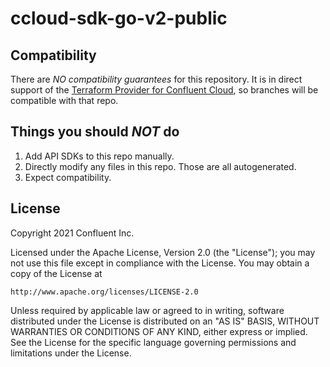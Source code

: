 # ccloud-sdk-go-v2-public

## Compatibility

There are *NO compatibility guarantees* for this repository. It is in direct support of the [Terraform Provider for Confluent Cloud](https://github.com/confluentinc/terraform-provider-confluentcloud/), so branches will be compatible with that repo.

## Things you should *NOT* do

 1. Add API SDKs to this repo manually.
 2. Directly modify any files in this repo. Those are all autogenerated.
 3. Expect compatibility.

## License

Copyright 2021 Confluent Inc.

Licensed under the Apache License, Version 2.0 (the "License");
you may not use this file except in compliance with the License.
You may obtain a copy of the License at

    http://www.apache.org/licenses/LICENSE-2.0

Unless required by applicable law or agreed to in writing, software
distributed under the License is distributed on an "AS IS" BASIS,
WITHOUT WARRANTIES OR CONDITIONS OF ANY KIND, either express or implied.
See the License for the specific language governing permissions and
limitations under the License.
